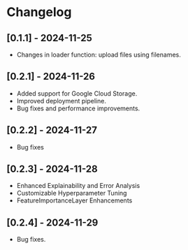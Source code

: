 # Changelog

## [0.1.1] - 2024-11-25
- Changes in loader function: upload files using filenames.

## [0.2.1] - 2024-11-26
- Added support for Google Cloud Storage.
- Improved deployment pipeline.
- Bug fixes and performance improvements.

## [0.2.2] - 2024-11-27
- Bug fixes

## [0.2.3] - 2024-11-28
- Enhanced Explainability and Error Analysis
- Customizable Hyperparameter Tuning
- FeatureImportanceLayer Enhancements

## [0.2.4] - 2024-11-29
- Bug fixes.
